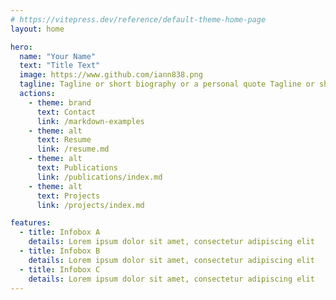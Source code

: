 ```yaml
---
# https://vitepress.dev/reference/default-theme-home-page
layout: home

hero:
  name: "Your Name"
  text: "Title Text"
  image: https://www.github.com/iann838.png
  tagline: Tagline or short biography or a personal quote Tagline or short biography or a personal quote Tagline or short biography or a personal quote
  actions:
    - theme: brand
      text: Contact
      link: /markdown-examples
    - theme: alt
      text: Resume
      link: /resume.md
    - theme: alt
      text: Publications
      link: /publications/index.md
    - theme: alt
      text: Projects
      link: /projects/index.md

features:
  - title: Infobox A
    details: Lorem ipsum dolor sit amet, consectetur adipiscing elit
  - title: Infobox B
    details: Lorem ipsum dolor sit amet, consectetur adipiscing elit
  - title: Infobox C
    details: Lorem ipsum dolor sit amet, consectetur adipiscing elit
---
```


